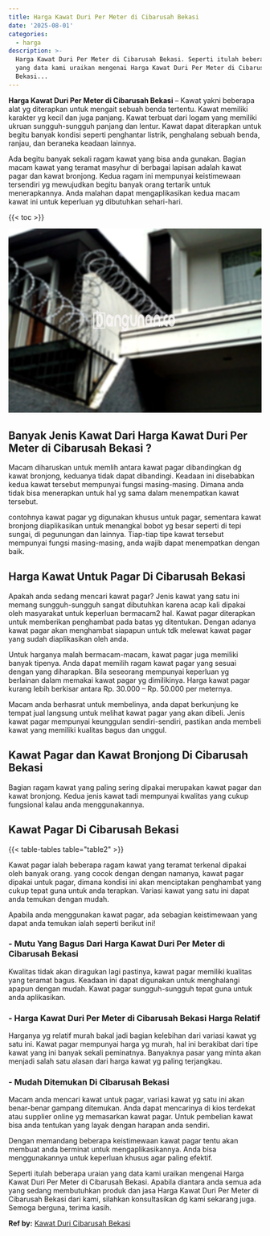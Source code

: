 ```yaml
---
title: Harga Kawat Duri Per Meter di Cibarusah Bekasi
date: '2025-08-01'
categories:
  - harga
description: >-
  Harga Kawat Duri Per Meter di Cibarusah Bekasi. Seperti itulah beberapa uraian
  yang data kami uraikan mengenai Harga Kawat Duri Per Meter di Cibarusah
  Bekasi...
---
```


**Harga Kawat Duri Per Meter di Cibarusah Bekasi** – Kawat yakni beberapa alat yg diterapkan untuk mengait sebuah benda tertentu. Kawat memiliki karakter yg kecil dan juga panjang. Kawat terbuat dari logam yang memiliki ukruan sungguh-sungguh panjang dan lentur. Kawat dapat diterapkan untuk begitu banyak kondisi seperti penghantar listrik, penghalang sebuah benda, ranjau, dan beraneka keadaan lainnya.

Ada begitu banyak sekali ragam kawat yang bisa anda gunakan. Bagian macam kawat yang teramat masyhur di berbagai lapisan adalah kawat pagar dan kawat bronjong. Kedua ragam ini mempunyai keistimewaan tersendiri yg mewujudkan begitu banyak orang tertarik untuk menerapkannya. Anda malahan dapat mengaplikasikan kedua macam kawat ini untuk keperluan yg dibutuhkan sehari-hari.

{{< toc >}}

![Harga Kawat Duri Per Meter di Cibarusah Bekasi](/images/jual-kawat-murah29.png)

## Banyak Jenis Kawat Dari Harga Kawat Duri Per Meter di Cibarusah Bekasi ?

Macam diharuskan untuk memlih antara kawat pagar dibandingkan dg kawat bronjong, keduanya tidak dapat dibandingi. Keadaan ini disebabkan kedua kawat tersebut mempunyai fungsi masing-masing. Dimana anda tidak bisa menerapkan untuk hal yg sama dalam menempatkan kawat tersebut.

contohnya kawat pagar yg digunakan khusus untuk pagar, sementara kawat bronjong diaplikasikan untuk menangkal bobot yg besar seperti di tepi sungai, di pegunungan dan lainnya. Tiap-tiap tipe kawat tersebut mempunyai fungsi masing-masing, anda wajib dapat menempatkan dengan baik.

## Harga Kawat Untuk Pagar Di Cibarusah Bekasi

Apakah anda sedang mencari kawat pagar? Jenis kawat yang satu ini memang sungguh-sungguh sangat dibutuhkan karena acap kali dipakai oleh masyarakat untuk keperluan bermacam2 hal. Kawat pagar diterapkan untuk memberikan penghambat pada batas yg ditentukan. Dengan adanya kawat pagar akan menghambat siapapun untuk tdk melewat kawat pagar yang sudah diaplikasikan oleh anda.

Untuk harganya malah bermacam-macam, kawat pagar juga memiliki banyak tipenya. Anda dapat memilih ragam kawat pagar yang sesuai dengan yang diharapkan. Bila seseorang mempunyai keperluan yg berlainan dalam memakai kawat pagar yg dimilikinya. Harga kawat pagar kurang lebih berkisar antara Rp. 30.000 – Rp. 50.000 per meternya.

Macam anda berhasrat untuk membelinya, anda dapat berkunjung ke tempat jual langsung untuk melihat kawat pagar yang akan dibeli. Jenis kawat pagar mempunyai keunggulan sendiri-sendiri, pastikan anda membeli kawat yang memiliki kualitas bagus dan unggul.

## Kawat Pagar dan Kawat Bronjong Di Cibarusah Bekasi

Bagian ragam kawat yang paling sering dipakai merupakan kawat pagar dan kawat bronjong. Kedua jenis kawat tadi mempunyai kwalitas yang cukup fungsional kalau anda menggunakannya.

## Kawat Pagar Di Cibarusah Bekasi

{{< table-tables table="table2" >}}

Kawat pagar ialah beberapa ragam kawat yang teramat terkenal dipakai oleh banyak orang. yang cocok dengan dengan namanya, kawat pagar dipakai untuk pagar, dimana kondisi ini akan menciptakan penghambat yang cukup tepat guna untuk anda terapkan. Variasi kawat yang satu ini dapat anda temukan dengan mudah.

Apabila anda menggunakan kawat pagar, ada sebagian keistimewaan yang dapat anda temukan ialah seperti berikut ini!

### \- Mutu Yang Bagus Dari Harga Kawat Duri Per Meter di Cibarusah Bekasi

Kwalitas tidak akan diragukan lagi pastinya, kawat pagar memiliki kualitas yang teramat bagus. Keadaan ini dapat digunakan untuk menghalangi apapun dengan mudah. Kawat pagar sungguh-sungguh tepat guna untuk anda aplikasikan.

### \- Harga Kawat Duri Per Meter di Cibarusah Bekasi Harga Relatif

Harganya yg relatif murah bakal jadi bagian kelebihan dari variasi kawat yg satu ini. Kawat pagar mempunyai harga yg murah, hal ini berakibat dari tipe kawat yang ini banyak sekali peminatnya. Banyaknya pasar yang minta akan menjadi salah satu alasan dari harga kawat yg paling terjangkau.

### \- Mudah Ditemukan Di Cibarusah Bekasi

Macam anda mencari kawat untuk pagar, variasi kawat yg satu ini akan benar-benar gampang ditemukan. Anda dapat mencarinya di kios terdekat atau supplier online yg memasarkan kawat pagar. Untuk pembelian kawat bisa anda tentukan yang layak dengan harapan anda sendiri.

Dengan memandang beberapa keistimewaan kawat pagar tentu akan membuat anda berminat untuk mengaplikasikannya. Anda bisa menggunakannya untuk keperluan khusus agar paling efektif.

Seperti itulah beberapa uraian yang data kami uraikan mengenai Harga Kawat Duri Per Meter di Cibarusah Bekasi. Apabila diantara anda semua ada yang sedang membutuhkan produk dan jasa Harga Kawat Duri Per Meter di Cibarusah Bekasi dari kami, silahkan konsultasikan dg kami sekarang juga. Semoga berguna, terima kasih.

**Ref by:** [Kawat Duri Cibarusah Bekasi](https://id.wikipedia.org/wiki/Kawat)
